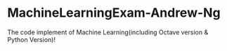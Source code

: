 # MachineLearningExam-Andrew-Ng
The code implement of Machine Learning(including Octave version &amp; Python Version)!
